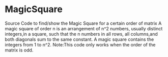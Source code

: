 # MagicSquare
Source Code to find/show the Magic Square for a certain order of matrix
A magic square of order n is an arrangement of n^2 numbers, usually distinct integers,in a square, such that the n numbers in all rows, all columns,and both diagonals sum to the same constant. 
A magic square contains the integers from 1 to n^2. 
Note:This code only works when the order of the matrix is odd.
